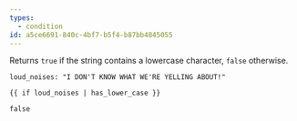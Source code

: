 ```yaml
---
types:
  - condition
id: a5ce6691-840c-4bf7-b5f4-b87bb4845055
---
```

Returns `true` if the string contains a lowercase character, `false` otherwise.

```.language-yaml
loud_noises: "I DON'T KNOW WHAT WE'RE YELLING ABOUT!"
```

```
{{ if loud_noises | has_lower_case }}
```

```.language-output
false
```